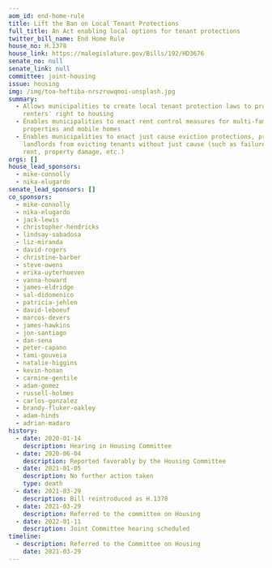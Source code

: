 ```yaml
---
aom_id: end-home-rule
title: Lift the Ban on Local Tenant Protections
full_title: An Act enabling local options for tenant protections
twitter_bill_name: End Home Rule
house_no: H.1378
house_link: https://malegislature.gov/Bills/192/HD3676
senate_no: null
senate_link: null
committee: joint-housing
issue: housing
img: /img/toa-heftiba-nrszruwqmoi-unsplash.jpg
summary:
  - Allows municipalities to create local tenant protection laws to protect
    renters' right to housing
  - Enables municipalities to enact rent control measures for multi-family
    properties and mobile homes
  - Enables municipalities to enact just cause eviction protections, prohibiting
    landlords from evicting tenants without just cause (such as failure to pay
    rent, property damage, etc.)
orgs: []
house_lead_sponsors:
  - mike-connolly
  - nika-elugardo
senate_lead_sponsors: []
co_sponsors:
  - mike-connolly
  - nika-elugardo
  - jack-lewis
  - christopher-hendricks
  - lindsay-sabadosa
  - liz-miranda
  - david-rogers
  - christine-barber
  - steve-owens
  - erika-uyterhoeven
  - vanna-howard
  - james-eldridge
  - sal-didomenico
  - patricia-jehlen
  - david-leboeuf
  - marcos-devers
  - james-hawkins
  - jon-santiago
  - dan-sena
  - peter-capano
  - tami-gouveia
  - natalie-higgins
  - kevin-honan
  - carmine-gentile
  - adam-gomez
  - russell-holmes
  - carlos-gonzalez
  - brandy-fluker-oakley
  - adam-hinds
  - adrian-madaro
history:
  - date: 2020-01-14
    description: Hearing in Housing Committee
  - date: 2020-06-04
    description: Reported favorably by the Housing Committee
  - date: 2021-01-05
    description: No further action taken
    type: death
  - date: 2021-03-29
    description: Bill reintroduced as H.1378
  - date: 2021-03-29
    description: Referred to the committee on Housing
  - date: 2022-01-11
    description: Joint Committee hearing scheduled
timeline:
  - description: Referred to the Committee on Housing
    date: 2021-03-29
---
```

